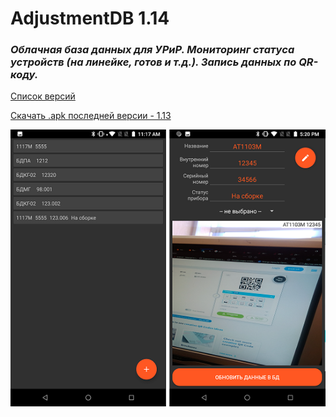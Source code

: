 # AdjustmentDB 1.14    
### <i>Облачная база данных для УРиР. Мониторинг статуса устройств (на линейке, готов и т.д.). Запись данных по QR-коду.</i> 

[Список версий](./VERSION.md)

[Скачать .apk последней версии - 1.13](./AdjustmentDB-v1.13.apk)


![alt tag](fon.png)
